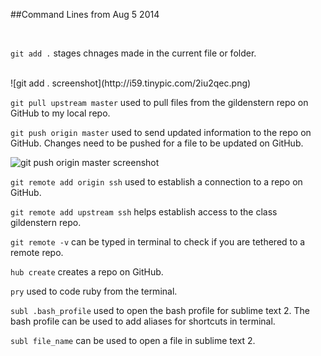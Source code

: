 ##Command Lines from Aug 5 2014

<br>

`git add .` stages chnages made in the current file or folder.

<br>
![git add . screenshot](http://i59.tinypic.com/2iu2qec.png)

<br>

`git pull upstream master` used to pull files from the gildenstern repo on GitHub to my local repo.

`git push origin master` used to send updated information to the repo on GitHub. Changes need to be pushed for a file to be updated on GitHub.

![git push origin master screenshot](http://i62.tinypic.com/19703t.png)

`git remote add origin ssh` used to establish a connection to a repo on GitHub.

`git remote add upstream ssh` helps establish access to the class gildenstern repo.
 
 
`git remote -v` can be typed in terminal to check if you are tethered to a remote repo. 
 
`hub create` creates a repo on GitHub.
 
`pry` used to code ruby from the terminal.


`subl .bash_profile` used to open the bash profile for sublime text 2. The bash profile can be used to add aliases for shortcuts in terminal.

`subl file_name` can be used to open a file in sublime text 2.



